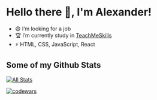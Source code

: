 # Hello there 👋, I'm Alexander!

- 😄 I’m looking for a job
- 🏆 I’m currently study in <a href="https://teachmeskills.by/">TeachMeSkills</a>
- ⚡ HTML, CSS, JavaScript, React

## Some of my Github Stats
[![All Stats](https://github-readme-stats-axpwmfcg3.vercel.app/api?username=Zhibul-Alexander&show_icons=true&include_all_commits=true&count_private=true&hide=contribs)](https://github.com/pedes/github-readme-stats)

[![codewars](https://www.codewars.com/users/Zhibul-Alexander/badges/large)](https://www.codewars.com/users/Zhibul-Alexander)   
